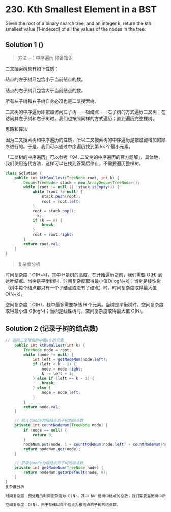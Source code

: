 # 230. Kth Smallest Element in a BST

Given the root of a binary search tree, and an integer k, return the kth smallest value (1-indexed) of all the values of the nodes in the tree.

## Solution 1 ()
>方法一：中序遍历
预备知识

二叉搜索树具有如下性质：

结点的左子树只包含小于当前结点的数。

结点的右子树只包含大于当前结点的数。

所有左子树和右子树自身必须也是二叉搜索树。

二叉树的中序遍历即按照访问左子树——根结点——右子树的方式遍历二叉树；在访问其左子树和右子树时，我们也按照同样的方式遍历；直到遍历完整棵树。

思路和算法

因为二叉搜索树和中序遍历的性质，所以二叉搜索树的中序遍历是按照键增加的顺序进行的。于是，我们可以通过中序遍历找到第 kk 个最小元素。

「二叉树的中序遍历」可以参考「94. 二叉树的中序遍历的官方题解」，具体地，我们使用迭代方法，这样可以在找到答案后停止，不需要遍历整棵树。

```java
class Solution {
    public int kthSmallest(TreeNode root, int k) {
        Deque<TreeNode> stack = new ArrayDeque<TreeNode>();
        while (root != null || !stack.isEmpty()) {
            while (root != null) {
                stack.push(root);
                root = root.left;
            }
            root = stack.pop();
            --k;
            if (k == 0) {
                break;
            }
            root = root.right;
        }
        return root.val;
    }
}
```
>复杂度分析

时间复杂度：O(H+k)，其中 H是树的高度。在开始遍历之前，我们需要 O(H) 到达叶结点。当树是平衡树时，时间复杂度取得最小值O(logN+k)；当树是线性树（树中每个结点都只有一个子结点或没有子结点）时，时间复杂度取得最大值 O(N+k)。

空间复杂度：O(H)，栈中最多需要存储 H 个元素。当树是平衡树时，空间复杂度取得最小值 O(logN)；当树是线性树时，空间复杂度取得最大值 O(N)。

## Solution 2 (记录子树的结点数)
```java
// 返回二叉搜索树中第k小的元素
    public int kthSmallest(int k) {
        TreeNode node = root;
        while (node != null) {
            int left = getNodeNum(node.left);
            if (left < k - 1) {
                node = node.right;
                k -= left + 1;
            } else if (left == k - 1) {
                break;
            } else {
                node = node.left;
            }
        }
        return node.val;
    }

    // 统计以node为根结点的子树的结点数
    private int countNodeNum(TreeNode node) {
        if (node == null) {
            return 0;
        }
        nodeNum.put(node, 1 + countNodeNum(node.left) + countNodeNum(node.right));
        return nodeNum.get(node);
    }

    // 获取以node为根结点的子树的结点数
    private int getNodeNum(TreeNode node) {
        return nodeNum.getOrDefault(node, 0);
    }
}
复杂度分析

时间复杂度：预处理的时间复杂度为 O(N)，其中 NN 是树中结点的总数；我们需要遍历树中所有结点来统计以每个结点为根结点的子树的结点数。搜索的时间复杂度为O(H)，其中 HH 是树的高度；当树是平衡树时，时间复杂度取得最小值 O(logN)；当树是线性树时，时间复杂度取得最大值 O(N)。

空间复杂度：O(N)，用于存储以每个结点为根结点的子树的结点数。

```